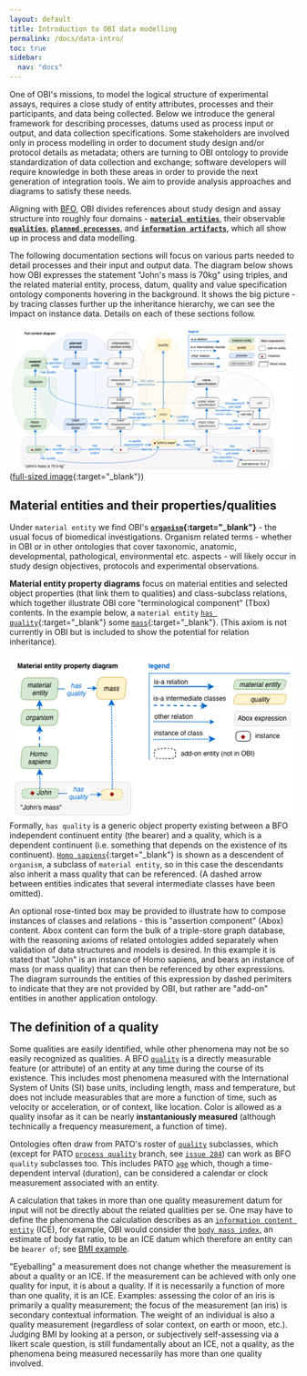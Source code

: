 ```yaml
---
layout: default
title: Introduction to OBI data modelling
permalink: /docs/data-intro/
toc: true
sidebar:
  nav: "docs"
---
```


One of OBI's missions, to model the logical structure of experimental assays, requires a close study of entity attributes, processes and their participants, and data being collected. Below we introduce the general framework for describing processes, datums used as process input or output, and data collection specifications. Some stakeholders are involved only in process modelling in order to document study design and/or protocol details as metadata; others are turning to OBI ontology to provide standardization of data collection and exchange; software developers will require knowledge in both these areas in order to provide the next generation of integration tools. We aim to provide analysis approaches and diagrams to satisfy these needs.

Aligning with [BFO](http://basic-formal-ontology.org), OBI divides references about study design and assay structure into roughly four domains - **[`material entities`](http://purl.obolibrary.org/obo/BFO_0000040)**, their observable **[`qualities`](http://purl.obolibrary.org/obo/BFO_0000019)**, **[`planned processes`](http://purl.obolibrary.org/obo/OBI_0000011)**, and **[`information artifacts`](http://purl.obolibrary.org/obo/IAO_0000030)**, which all show up in process and data modelling.

The following documentation sections will focus on various parts needed to detail processes and their input and output data.  The diagram below shows how OBI expresses the statement "John's mass is 70kg" using triples, and the related material entity, process, datum, quality and value specification ontology components hovering in the background.  It shows the big picture - by tracing classes further up the inheritance hierarchy, we can see the impact on instance data. Details on each of these sections follow.

<img align="right" src="/assets/images/docs/data_john_mass_context.png">

([full-sized image](/assets/images/docs/data_john_mass_context.png){:target="_blank"})

## Material entities and their properties/qualities

Under `material entity` we find OBI's **[`organism`](http://purl.obolibrary.org/obo/OBI_0100026){:target="_blank"}** - the usual focus of biomedical investigations. Organism related terms - whether in OBI or in other ontologies that cover taxonomic, anatomic, developmental, pathological, environmental etc. aspects - will likely occur in study design objectives, protocols and experimental observations.

**Material entity property diagrams** focus on material entities and selected object properties (that link them to qualities) and class-subclass relations, which together illustrate OBI core "terminological component" (Tbox) contents. In the example below, a `material entity` [`has quality`](http://purl.obolibrary.org/obo/RO_0000086){:target="_blank"} some [`mass`](http://purl.obolibrary.org/obo/PATO_0000125){:target="_blank"}. (This axiom is not currently in OBI but is included to show the potential for relation inheritance). 

<img align="right" src="/assets/images/docs/data_john_mass_entity_property.png">

Formally, `has quality` is a generic object property existing between a BFO independent continuent entity (the bearer) and a quality, which is a dependent continuent (i.e. something that depends on the existence of its continuent).  [`Homo sapiens`](http://purl.obolibrary.org/obo/NCBITaxon_9606){:target="_blank"} is shown as a descendent of `organism`, a subclass of `material entity`, so in this case the descendants also inherit a mass quality that can be referenced.  (A dashed arrow between entities indicates that several intermediate classes have been omitted).

An optional rose-tinted box may be provided to illustrate how to compose instances of classes and relations - this is "assertion component" (Abox) content. Abox content can form the bulk of a triple-store graph database, with the reasoning axioms of related ontologies added separately when validation of data structures and models is desired. In this example it is stated that "John" is an instance of Homo sapiens, and bears an instance of mass (or mass quality) that can then be referenced by other expressions. The diagram surrounds the entities of this expression by dashed perimiters to indicate that they are not provided by OBI, but rather are "add-on" entities in another application ontology.

## The definition of a quality

Some qualities are easily identified, while other phenomena may not be so easily recognized as qualities.  A BFO [`quality`](http://purl.obolibrary.org/obo/BFO_0000019) is a directly measurable feature (or attribute) of an entity at any time during the course of its existence.  This includes most phenomena measured with the International System of Units (SI) base units, including length, mass and temperature, but does not include measurables that are more a function of time, such as velocity or acceleration, or of context, like location.  Color is allowed as a quality insofar as it can be nearly **instantaniously measured** (although technically a frequency measurement, a function of time).

Ontologies often draw from PATO's roster of [`quality`](http://purl.obolibrary.org/obo/PATO_0000001) subclasses, which (except for PATO [`process quality`](http://purl.obolibrary.org/obo/PATO_0001236) branch, see [`issue 284`](https://github.com/oborel/obo-relations/pull/284)) can work as BFO `quality` subclasses too.  This includes PATO [`age`](http://purl.obolibrary.org/obo/PATO_0000011) which, though a time-dependent interval (duration), can be considered a calendar or clock measurement associated with an entity.

A calculation that takes in more than one quality measurement datum for input will not be directly about the related qualities per se.  One may have to define the phenomena the calculation describes as an [`information content entity`](/docs/data-ice/) (ICE), for example, OBI would consider the [`body mass index`](http://purl.obolibrary.org/obo/NCIT_C16358), an estimate of body fat ratio, to be an ICE datum which therefore an entity can be `bearer of`; see [BMI example](/docs/data-bmi/).

"Eyeballing" a measurement does not change whether the measurement is about a quality or an ICE.  If the measurement can be achieved with only one quality for input, it is about a quality. If it is necessarily a function of more than one quality, it is an ICE.  Examples: assessing the color of an iris is primarily a quality measurement; the focus of the measurement (an iris) is secondary contextual information.  The weight of an individual is also a quality measurement (regardless of solar context, on earth or moon, etc.).  Judging BMI by looking at a person, or subjectively self-assessing via a likert scale question, is still fundamentally about an ICE, not a quality, as the phenomena being measured necessarily has more than one quality involved.
